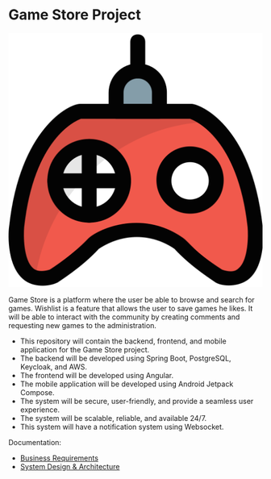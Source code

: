 # Game Store Project

![project icon](resources/gamepad.png)

Game Store is a platform where the user be able to browse and search for games. 
Wishlist is a feature that allows the user to save games he likes. 
It will be able to interact with the community by creating comments and requesting new games to the administration.
- This repository will contain the backend, frontend, and mobile application for the Game Store project.
- The backend will be developed using Spring Boot, PostgreSQL, Keycloak, and AWS.
- The frontend will be developed using Angular.
- The mobile application will be developed using Android Jetpack Compose.
- The system will be secure, user-friendly, and provide a seamless user experience.
- The system will be scalable, reliable, and available 24/7.
- This system will have a notification system using Websocket.

Documentation:
- [Business Requirements](resources/business-requirements.md)
- [System Design & Architecture](resources/system-design-architecture.md)
